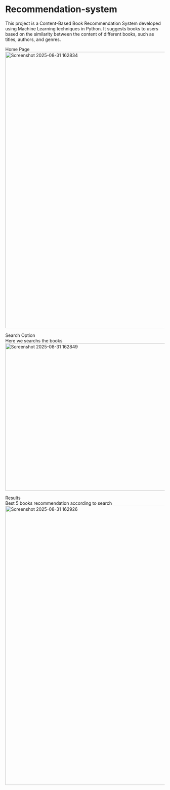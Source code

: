# Recommendation-system
This project is a Content-Based Book Recommendation System developed using Machine Learning techniques in Python. It suggests books to users based on the similarity between the content of different books, such as titles, authors, and genres.

Home Page 
<img width="1881" height="874" alt="Screenshot 2025-08-31 162834" src="https://github.com/user-attachments/assets/098972a5-8135-46cd-987d-37a135b3801a" />

Search Option <br>
Here we searchs the books 
<img width="1910" height="466" alt="Screenshot 2025-08-31 162849" src="https://github.com/user-attachments/assets/01f7ebbd-7555-4e92-a4d2-b7c1667e00c3" />

Results  <br>
Best 5 books recommendation according to search
<img width="1894" height="883" alt="Screenshot 2025-08-31 162926" src="https://github.com/user-attachments/assets/1a6c4928-b1f6-46d8-820c-27cb1fd57ece" />
